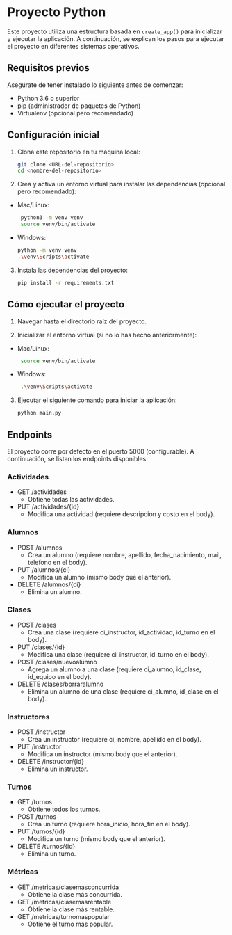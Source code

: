# Proyecto Python

Este proyecto utiliza una estructura basada en `create_app()` para inicializar y ejecutar la aplicación. A continuación,
se explican los pasos para ejecutar el proyecto en diferentes sistemas operativos.

## Requisitos previos

Asegúrate de tener instalado lo siguiente antes de comenzar:

- Python 3.6 o superior
- pip (administrador de paquetes de Python)
- Virtualenv (opcional pero recomendado)

## Configuración inicial

1. Clona este repositorio en tu máquina local:
   ```bash
   git clone <URL-del-repositorio>
   cd <nombre-del-repositorio>
    ```

2. Crea y activa un entorno virtual para instalar las dependencias (opcional pero recomendado):

- Mac/Linux:
   ```bash
    python3 -m venv venv
    source venv/bin/activate
    ```

- Windows:
   ```bash
  python -m venv venv
  .\venv\Scripts\activate
   ```

3. Instala las dependencias del proyecto:

    ```bash
    pip install -r requirements.txt

## Cómo ejecutar el proyecto

1. Navegar hasta el directorio raíz del proyecto.

2. Inicializar el entorno virtual (si no lo has hecho anteriormente):

- Mac/Linux:
   ```bash
    source venv/bin/activate
    ```

- Windows:
   ```bash
    .\venv\Scripts\activate
    ```

3. Ejecutar el siguiente comando para iniciar la aplicación:

    ```bash
    python main.py
    ```

## Endpoints

El proyecto corre por defecto en el puerto 5000 (configurable). A continuación, se listan los endpoints disponibles:

### Actividades

- GET /actividades
    - Obtiene todas las actividades.
- PUT /actividades/{id}
    - Modifica una actividad (requiere descripcion y costo en el body).

### Alumnos

- POST /alumnos
    - Crea un alumno (requiere nombre, apellido, fecha_nacimiento, mail, telefono en el body).
- PUT /alumnos/{ci}
    - Modifica un alumno (mismo body que el anterior).
- DELETE /alumnos/{ci}
    - Elimina un alumno.

### Clases

- POST /clases
    - Crea una clase (requiere ci_instructor, id_actividad, id_turno en el body).
- PUT /clases/{id}
    - Modifica una clase (requiere ci_instructor, id_turno en el body).
- POST /clases/nuevoalumno
    - Agrega un alumno a una clase (requiere ci_alumno, id_clase, id_equipo en el body).
- DELETE /clases/borraralumno
    - Elimina un alumno de una clase (requiere ci_alumno, id_clase en el body).

### Instructores

- POST /instructor
    - Crea un instructor (requiere ci, nombre, apellido en el body).
- PUT /instructor
    - Modifica un instructor (mismo body que el anterior).
- DELETE /instructor/{id}
    - Elimina un instructor.

### Turnos

- GET /turnos
    - Obtiene todos los turnos.
- POST /turnos
    - Crea un turno (requiere hora_inicio, hora_fin en el body).
- PUT /turnos/{id}
    - Modifica un turno (mismo body que el anterior).
- DELETE /turnos/{id}
    - Elimina un turno.

### Métricas

- GET /metricas/clasemasconcurrida
  - Obtiene la clase más concurrida.
- GET /metricas/clasemasrentable
  - Obtiene la clase más rentable.
- GET /metricas/turnomaspopular
  - Obtiene el turno más popular.



